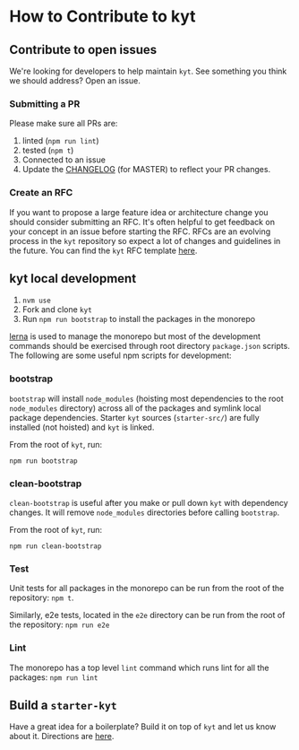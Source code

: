 # How to Contribute to kyt

## Contribute to open issues

We're looking for developers to help maintain `kyt`.
See something you think we should address? Open an issue.

### Submitting a PR

Please make sure all PRs are:

1. linted (`npm run lint`)
1. tested (`npm t`)
1. Connected to an issue
1. Update the [CHANGELOG](/CHANGELOG.md) (for MASTER) to reflect your PR changes.

### Create an RFC

If you want to propose a large feature idea or architecture change you should consider submitting an RFC. It's often helpful to get feedback on your concept in an issue before starting the RFC. RFCs are an evolving process in the `kyt` repository so expect a lot of changes and guidelines in the future. You can find the `kyt` RFC template [here](/rfc/template.md).

## kyt local development

1. `nvm use`
1. Fork and clone `kyt`
1. Run `npm run bootstrap` to install the packages in the monorepo

[lerna](https://github.com/lerna/lerna) is used to manage the monorepo but most of the development commands should be exercised through root directory `package.json` scripts. The following are some useful npm scripts for development:

### bootstrap

`bootstrap` will install `node_modules` (hoisting most dependencies to the root `node_modules` directory) across all of the packages and symlink local package dependencies. Starter `kyt` sources (`starter-src/`) are fully installed (not hoisted) and `kyt` is linked.

From the root of `kyt`, run:

`npm run bootstrap`

### clean-bootstrap

`clean-bootstrap` is useful after you make or pull down `kyt` with dependency changes. It will remove `node_modules` directories before calling `bootstrap`.

From the root of `kyt`, run:

`npm run clean-bootstrap`

### Test

Unit tests for all packages in the monorepo can be run from the root of the repository: `npm t`.

Similarly, e2e tests, located in the `e2e` directory can be run from the root of the repository: `npm run e2e`

### Lint

The monorepo has a top level `lint` command which runs lint for all the packages: `npm run lint`

## Build a `starter-kyt`

Have a great idea for a boilerplate? Build it on top of `kyt` and let us know about it. Directions are [here](/docs/Starterkyts.md).
